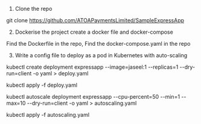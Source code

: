 1. Clone the repo

git clone https://github.com/ATOAPaymentsLimited/SampleExpressApp



2. Dockerise the project create a docker file and docker-compose

Find the Dockerfile in the repo,
Find the docker-compose.yaml  in the repo


3. Write a config file to deploy as a pod in Kubernetes with auto-scaling

kubectl create deployment expressapp --image=jaseel:1 --replicas=1 --dry-run=client -o yaml > deploy.yaml

kubectl apply -f deploy.yaml

kubectl autoscale deployment  expressapp    --cpu-percent=50 --min=1 --max=10 --dry-run=client -o yaml > autoscaling.yaml

kubectl apply -f autoscaling.yaml    
